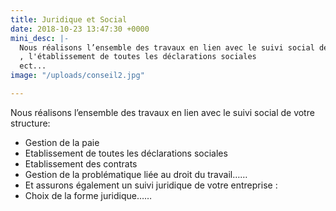 ```yaml
---
title: Juridique et Social
date: 2018-10-23 13:47:30 +0000
mini_desc: |-
  Nous réalisons l’ensemble des travaux en lien avec le suivi social de votre structure i.e. la gestion de la paie
  , l'établissement de toutes les déclarations sociales
  ect...
image: "/uploads/conseil2.jpg"

---
```

Nous réalisons l’ensemble des travaux en lien avec le suivi social de votre structure:

* Gestion de la paie
* Etablissement de toutes les déclarations sociales
* Etablissement des contrats
* Gestion de la problématique liée au droit du travail……
* Et assurons également un suivi juridique de votre entreprise :
* Choix de la forme juridique……